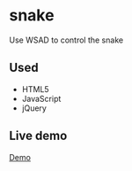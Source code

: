 # snake
Use WSAD to control the snake

## Used
- HTML5
- JavaScript
- jQuery

## Live demo
[Demo](http://michaldolata.github.io/snake/)
